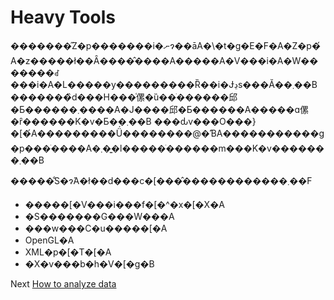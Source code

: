 # Heavy Tools
 [//]: # (Version:1.0.0)
�������̋Z�p�������i�ނɂ��āA�\�t�g�E�F�A�Z�p�́A�z�����ł��Ȃ����̂����A�����A�V���i�A�W�������ꂽ���i�A�L�����y���������Ȑ��i�Ɉڍs���Ă��܂��B �������̏d���H���͑傫�ȕ��ׂ������邱�Ƃ������܂����A�Ј����邱�Ƃ������A�����ɑ傫�ȓ������K�v�Ƃ��܂��B ���ԃv���O���}�[�́A���������Ǘ��������@�ƁA�����������g�p���ׂ����A�܂��͍l�����ׂ������m���K�v�������܂��B

�����̐S�ɂ́A�ł��d���c�[���̂������������܂��F

- �����[�V���i���f�[�^�x�[�X�A
- �S�������G���W���A
- ���w���C�u�����[�A
- OpenGL�A
- XML�p�[�T�[�A
- �X�v���b�h�V�[�g�B

Next [How to analyze data](11-How-to-analyze-data.md)
